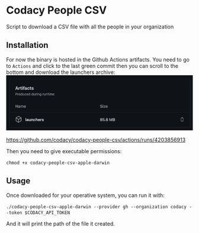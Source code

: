 # Codacy People CSV

Script to download a CSV file with all the people in your organization

## Installation

For now the binary is hosted in the Github Actions artifacts.
You need to go to `Actions` and click to the last green commit
then you can scroll to the bottom and download the launchers archive:
![launchers](images/artifacts.png)

https://github.com/codacy/codacy-people-csv/actions/runs/4203856913

Then you need to give executable permissions:

```
chmod +x codacy-people-csv-apple-darwin
```

## Usage

Once downloaded for your operative system, you can run it with:

```
./codacy-people-csv-apple-darwin --provider gh --organization codacy --token $CODACY_API_TOKEN
```

And it will print the path of the file it created.
